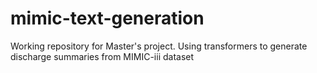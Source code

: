 # mimic-text-generation

Working repository for Master's project. Using transformers to generate discharge summaries from MIMIC-iii dataset
